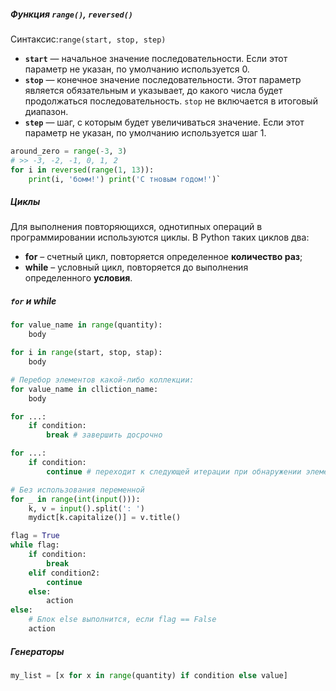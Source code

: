 ##### Функция `range()`, `reversed()`
Синтаксис:`range(start, stop, step)`
- **`start`** — начальное значение последовательности. Если этот параметр не указан, по умолчанию используется 0.
- **`stop`** — конечное значение последовательности. Этот параметр является обязательным и указывает, до какого числа будет продолжаться последовательность. `stop` не включается в итоговый диапазон.
- **`step`** — шаг, с которым будет увеличиваться значение. Если этот параметр не указан, по умолчанию используется шаг 1.
```python
around_zero = range(-3, 3)
# >> -3, -2, -1, 0, 1, 2 
for i in reversed(range(1, 13)):     
	print(i, 'бомм!') print('С тновым годом!')`
```
##### Циклы
Для выполнения повторяющихся, однотипных операций в программировании используются циклы. В Python таких циклов два:
- **for** – счетный цикл, повторяется определенное **количество раз**;
- **while** – условный цикл, повторяется до выполнения определенного **условия**.
##### `for` и while
```python
for value_name in range(quantity):
	body

for i in range(start, stop, stap):
	body

# Перебор элементов какой-либо коллекции:
for value_name in clliction_name:
	body

for ...:
	if condition:
		break # завершить досрочно

for ...:
	if condition:
		continue # переходит к следующей итерации при обнаружении элемента

# Без использования переменной
for _ in range(int(input())):
	k, v = input().split(': ')
	mydict[k.capitalize()] = v.title()

flag = True
while flag:
	if condition:
		break
	elif condition2:
		continue
	else:
		action
else:
	# Блок else выполнится, если flag == False
	action
```
##### Генераторы
```python
my_list = [x for x in range(quantity) if condition else value]
```